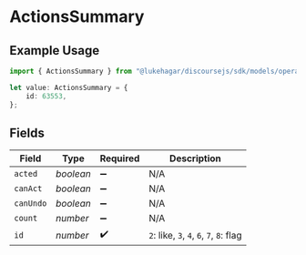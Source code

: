 # ActionsSummary

## Example Usage

```typescript
import { ActionsSummary } from "@lukehagar/discoursejs/sdk/models/operations";

let value: ActionsSummary = {
    id: 63553,
};
```

## Fields

| Field                                    | Type                                     | Required                                 | Description                              |
| ---------------------------------------- | ---------------------------------------- | ---------------------------------------- | ---------------------------------------- |
| `acted`                                  | *boolean*                                | :heavy_minus_sign:                       | N/A                                      |
| `canAct`                                 | *boolean*                                | :heavy_minus_sign:                       | N/A                                      |
| `canUndo`                                | *boolean*                                | :heavy_minus_sign:                       | N/A                                      |
| `count`                                  | *number*                                 | :heavy_minus_sign:                       | N/A                                      |
| `id`                                     | *number*                                 | :heavy_check_mark:                       | `2`: like, `3`, `4`, `6`, `7`, `8`: flag |